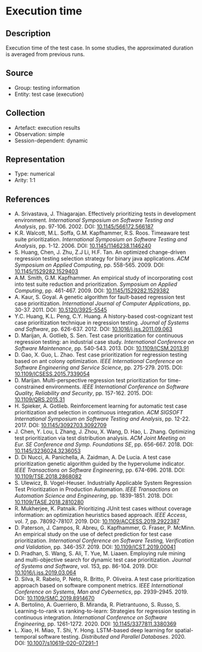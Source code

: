 # Execution time

## Description

Execution time of the test case. In some studies, the approximated duration is averaged from previous runs.

## Source

* Group: testing information
* Entity: test case (execution)

## Collection

* Artefact: execution results
* Observation: simple
* Session-dependent: dynamic 

## Representation

* Type: numerical
* Arity: 1:1

## References

* A. Srivastava, J. Thiagarajan. Effectively prioritizing tests in development environment. *International Symposium on Software Testing and Analysis*, pp. 97-106. 2002. DOI: [10.1145/566172.566187](https://www.doi.org/10.1145/566172.566187)
* K.R. Walcott, M.L. Soffa, G.M. Kapfhammer, R.S. Roos. Timeaware test suite prioritization. *International Symposium on Software Testing and Analysis*, pp. 1-12. 2006. DOI: [10.1145/1146238.1146240](https://www.doi.org/10.1145/1146238.1146240)
* S. Huang, Chen, J. Zhu, Z.J Li, H.F. Tan. An optimized change-driven regression testing selection strategy for binary java applications. *ACM Symposium on Applied Computing*, pp. 558-565. 2009. DOI: [10.1145/1529282.1529403](https://www.doi.org/10.1145/1529282.1529403)
* A.M. Smith, G.M. Kapfhammer. An empirical study of incorporating cost into test suite reduction and prioritization. *Symposium on Applied Computing*, pp. 461-467. 2009. DOI: [10.1145/1529282.1529382](https://www.doi.org/10.1145/1529282.1529382)
* A. Kaur, S. Goyal. A genetic algorithm for fault-based regression test case prioritization. *International Journal of Computer Applications*, pp. 30-37. 2011. DOI: [10.5120/3925-5545](https://www.doi.org/10.5120/3925-5545)
* Y.C. Huang, K.L. Peng, C.Y. Huang. A history-based cost-cognizant test case prioritization technique in regression testing. *Journal of Systems and Software*, pp. 626-637. 2012. DOI: [10.1016/j.jss.2011.09.063](https://www.doi.org/10.1016/j.jss.2011.09.063)
* D. Marijan, A. Gotlieb, S. Sen. Test case prioritization for continuous regression testing: an industrial case study. *International Conference on Software Maintenance*,  pp. 540-543. 2013. DOI: [10.1109/ICSM.2013.91](https://www.doi.org/10.1109/ICSM.2013.91)
* D. Gao, X. Guo, L. Zhao. Test case prioritization for regression testing based on ant colony optimization. *IEEE International Conference on Software Engineering and Service Science*, pp. 275-279. 2015. DOI: [10.1109/ICSESS.2015.7339054](https://www.doi.org/10.1109/ICSESS.2015.7339054)
* D. Marijan. Multi-perspective regression test prioritization for time-constrained environments. *IEEE International Conference on Software Quality, Reliability and Security*, pp. 157-162. 2015. DOI: [10.1109/QRS.2015.31](https://www.doi.org/10.1109/QRS.2015.31)
* H. Spieker, A. Gotlieb. Reinforcement learning for automatic test case prioritization and selection in continuous integration. *ACM SIGSOFT International Symposium on Software Testing and Analysis*, pp. 12-22. 2017. DOI: [10.1145/3092703.3092709](https://www.doi.org/10.1145/3092703.3092709)
* J. Chen, Y. Lou, L Zhang, J. Zhou, X. Wang, D. Hao, L. Zhang. Optimizing test prioritization via test distribution analysis. *ACM Joint Meeting on Eur. SE Conference and Symp. Foundations SE*, pp. 656-667. 2018. DOI: [10.1145/3236024.3236053](https://www.doi.org/10.1145/3236024.3236053)
* D. Di Nucci, A. Panichella, A. Zaidman, A. De Lucia. A test case prioritization genetic algorithm guided by the hypervolume indicator. *IEEE Transactions on Software Engineering*, pp. 674-696. 2018. DOI: [10.1109/TSE.2018.2868082](https://www.doi.org/10.1109/TSE.2018.2868082)
* S. Ulewicz, B. Vogel-Heuser. Industrially Applicable System Regression Test Prioritization in Production Automation. *IEEE Transactions on Automation Science and Engineering*, pp. 1839-1851. 2018. DOI: [10.1109/TASE.2018.2810280](https://www.doi.org/10.1109/TASE.2018.2810280)
* R. Mukherjee, K. Patnaik. Prioritizing JUnit test cases without coverage information: an optimization heuristics based approach. *IEEE Access*, vol. 7, pp. 78092-78107. 2019. DOI: [10.1109/ACCESS.2019.2922387](https://www.doi.org/10.1109/ACCESS.2019.2922387)
* D. Paterson, J. Campos, R. Abreu, G. Kapfhammer, G. Fraser, P. McMinn. An empirical study on the use of defect prediction for test case prioritization. *International Conference on Software Testing, Verification and Validation*, pp. 346-357. 2019. DOI: [10.1109/ICST.2019.00041](https://www.doi.org/10.1109/ICST.2019.00041)
* D. Pradhan, S. Wang, S. Ali, T. Yue, M. Liaaen. Employing rule mining and multi-objective search for dynamic test case prioritization. *Journal of Systems and Software*, vol. 153, pp. 86-104. 2019. DOI: [10.1016/j.jss.2019.03.064](https://www.doi.org/10.1016/j.jss.2019.03.064)
* D. Silva, R. Rabelo, P. Neto, R. Britto, P. Oliveira. A test case prioritization approach based on software component metrics. *IEEE International Conference on Systems, Man and Cybernetics*, pp. 2939-2945. 2019. DOI: [10.1109/SMC.2019.8914670](https://www.doi.org/10.1109/SMC.2019.8914670)
* A. Bertolino, A. Guerriero, B. Miranda, R. Pietrantuono, S. Russo, S. Learning-to-rank vs ranking-to-learn: Strategies for regression testing in continuous integration. *International Conference on Software Engineering*, pp. 1261-1272. 2020. DOI: [10.1145/3377811.3380369](https://doi.org/10.1145/3377811.3380369)
* L. Xiao, H. Miao, T. Shi, Y. Hong. LSTM-based deep learning for spatial-temporal software testing. *Distributed and Parallel Databases*. 2020. DOI: [10.1007/s10619-020-07291-1](https://www.doi.org/10.1007/s10619-020-07291-1)
